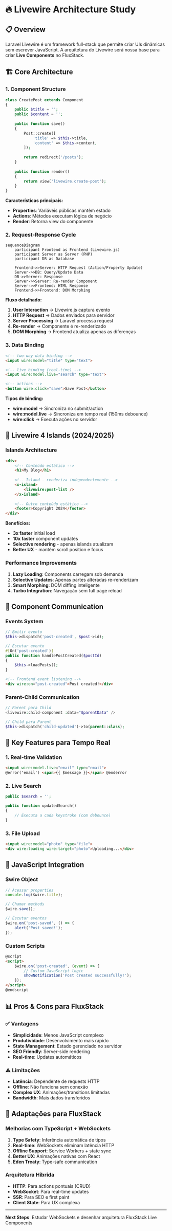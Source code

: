 # 🔥 Livewire Architecture Study

## 📋 Overview

Laravel Livewire é um framework full-stack que permite criar UIs dinâmicas sem escrever JavaScript. A arquitetura do Livewire será nossa base para criar **Live Components** no FluxStack.

## 🏗️ Core Architecture

### 1. **Component Structure**

```php
class CreatePost extends Component
{
    public $title = '';
    public $content = '';
    
    public function save()
    {
        Post::create([
            'title' => $this->title,
            'content' => $this->content,
        ]);
        
        return redirect('/posts');
    }
    
    public function render()
    {
        return view('livewire.create-post');
    }
}
```

**Características principais:**
- **Properties**: Variáveis públicas mantêm estado
- **Actions**: Métodos executam lógica de negócio
- **Render**: Retorna view do componente

### 2. **Request-Response Cycle**

```mermaid
sequenceDiagram
    participant Frontend as Frontend (Livewire.js)
    participant Server as Server (PHP)
    participant DB as Database
    
    Frontend->>Server: HTTP Request (Action/Property Update)
    Server->>DB: Query/Update Data
    DB->>Server: Response
    Server->>Server: Re-render Component
    Server->>Frontend: HTML Response
    Frontend->>Frontend: DOM Morphing
```

**Fluxo detalhado:**
1. **User Interaction** → Livewire.js captura evento
2. **HTTP Request** → Dados enviados para servidor
3. **Server Processing** → Laravel processa request
4. **Re-render** → Componente é re-renderizado
5. **DOM Morphing** → Frontend atualiza apenas as diferenças

### 3. **Data Binding**

```html
<!-- two-way data binding -->
<input wire:model="title" type="text">

<!-- live binding (real-time) -->
<input wire:model.live="search" type="text">

<!-- actions -->
<button wire:click="save">Save Post</button>
```

**Tipos de binding:**
- **wire:model** → Sincroniza no submit/action
- **wire:model.live** → Sincroniza em tempo real (150ms debounce)
- **wire:click** → Executa ações no servidor

## 🚀 Livewire 4 Islands (2024/2025)

### **Islands Architecture**

```html
<div>
    <!-- Conteúdo estático -->
    <h1>My Blog</h1>
    
    <!-- Island - renderiza independentemente -->
    <x-island>
        <livewire:post-list />
    </x-island>
    
    <!-- Outro conteúdo estático -->
    <footer>Copyright 2024</footer>
</div>
```

**Benefícios:**
- **3x faster** initial load
- **10x faster** component updates
- **Selective rendering** - apenas islands atualizam
- **Better UX** - mantém scroll position e focus

### **Performance Improvements**

1. **Lazy Loading**: Components carregam sob demanda
2. **Selective Updates**: Apenas partes alteradas re-renderizam
3. **Smart Morphing**: DOM diffing inteligente
4. **Turbo Integration**: Navegação sem full page reload

## 🔄 Component Communication

### **Events System**

```php
// Emitir evento
$this->dispatch('post-created', $post->id);

// Escutar evento
#[On('post-created')] 
public function handlePostCreated($postId)
{
    $this->loadPosts();
}
```

```html
<!-- Frontend event listening -->
<div wire:on="post-created">Post created!</div>
```

### **Parent-Child Communication**

```php
// Parent para Child
<livewire:child-component :data="$parentData" />

// Child para Parent
$this->dispatch('child-updated')->to(parent::class);
```

## 🎯 Key Features para Tempo Real

### 1. **Real-time Validation**
```html
<input wire:model.live="email" type="email">
@error('email') <span>{{ $message }}</span> @enderror
```

### 2. **Live Search**
```php
public $search = '';

public function updatedSearch()
{
    // Executa a cada keystroke (com debounce)
}
```

### 3. **File Upload**
```html
<input wire:model="photo" type="file">
<div wire:loading wire:target="photo">Uploading...</div>
```

## 🔧 JavaScript Integration

### **$wire Object**
```javascript
// Acessar properties
console.log($wire.title);

// Chamar methods
$wire.save();

// Escutar eventos
$wire.on('post-saved', () => {
    alert('Post saved!');
});
```

### **Custom Scripts**
```html
@script
<script>
    $wire.on('post-created', (event) => {
        // Custom JavaScript logic
        showNotification('Post created successfully!');
    });
</script>
@endscript
```

## 📊 Pros & Cons para FluxStack

### ✅ **Vantagens**
- **Simplicidade**: Menos JavaScript complexo
- **Produtividade**: Desenvolvimento mais rápido  
- **State Management**: Estado gerenciado no servidor
- **SEO Friendly**: Server-side rendering
- **Real-time**: Updates automáticos

### ⚠️ **Limitações**
- **Latência**: Dependente de requests HTTP
- **Offline**: Não funciona sem conexão
- **Complex UX**: Animações/transitions limitadas
- **Bandwidth**: Mais dados transferidos

## 🎯 Adaptações para FluxStack

### **Melhorias com TypeScript + WebSockets**
1. **Type Safety**: Inferência automática de tipos
2. **Real-time**: WebSockets eliminam latência HTTP
3. **Offline Support**: Service Workers + state sync
4. **Better UX**: Animações nativas com React
5. **Eden Treaty**: Type-safe communication

### **Arquitetura Híbrida**
- **HTTP**: Para actions pontuais (CRUD)
- **WebSocket**: Para real-time updates
- **SSR**: Para SEO e first paint
- **Client State**: Para UX complexa

---

**Next Steps**: Estudar WebSockets e desenhar arquitetura FluxStack Live Components